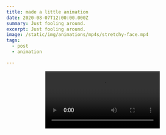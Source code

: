 ```yaml
---
title: made a little animation
date: 2020-08-07T12:00:00.000Z
summary: Just fooling around.
excerpt: Just fooling around.
image: /static/img/animations/mp4s/stretchy-face.mp4
tags:
  - post 
  - animation

---
```


<div style="width: 100%; text-align: center;">
<video controls loop>
  <source type="video/mp4" src="/static/img/animations/mp4s/stretchy-face.mp4"></source>
  <p>Your browser does not support the video element.</p>
</video>
</div>